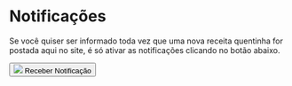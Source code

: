 <div id="modal-notification" class="d-none myModal-content">
  <h1 class="header-title">Notificações</h1>
  <form>
    <div class="px-md-1">
      <p class="text-center modal-notification-text mb-0 mt-3">
        Se você quiser ser informado toda vez que uma nova receita quentinha for postada aqui no site, é só ativar
        as notificações clicando no botão abaixo.
      </p>
    </div>
    <div class="d-flex justify-content-center pt-2">
      <button type="submit">
        <img src="{{ 'assets/images/modal-notification.png'  | relative_url }}" class="modal-img-notification">
        <span class="modal-icon-notification font-hover font-weight-bold py-1 px-4">Receber Notificação</span>
      </button>
    </div>
  </form>
</div>

